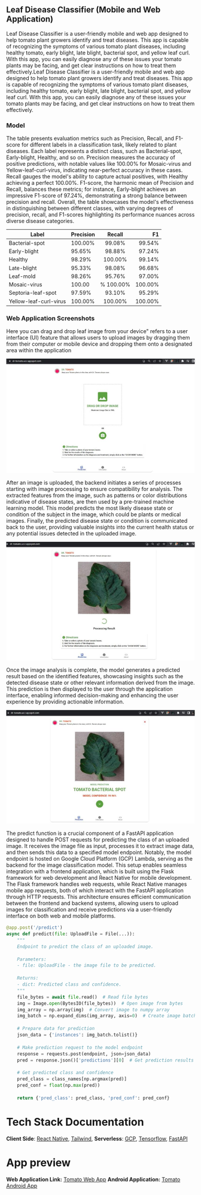 ## Leaf Disease Classifier (Mobile and Web Application)

Leaf Disease Classifier is a user-friendly mobile and web app designed to help tomato plant growers identify and treat diseases. This app is capable of recognizing the symptoms of various tomato plant diseases, including healthy tomato, early blight, late blight, bacterial spot, and yellow leaf curl. With this app, you can easily diagnose any of these issues your tomato plants may be facing, and get clear instructions on how to treat them effectively.Leaf Disease Classifier is a user-friendly mobile and web app designed to help tomato plant growers identify and treat diseases. This app is capable of recognizing the symptoms of various tomato plant diseases, including healthy tomato, early blight, late blight, bacterial spot, and yellow leaf curl. With this app, you can easily diagnose any of these issues your tomato plants may be facing, and get clear instructions on how to treat them effectively.

### Model 
The table presents evaluation metrics such as Precision, Recall, and F1-score for different labels in a classification task, likely related to plant diseases. Each label represents a distinct class, such as Bacterial-spot, Early-blight, Healthy, and so on. Precision measures the accuracy of positive predictions, with notable values like 100.00% for Mosaic-virus and Yellow-leaf-curl-virus, indicating near-perfect accuracy in these cases. Recall gauges the model's ability to capture actual positives, with Healthy achieving a perfect 100.00%. F1-score, the harmonic mean of Precision and Recall, balances these metrics; for instance, Early-blight achieves an impressive F1-score of 97.24%, demonstrating a strong balance between precision and recall. Overall, the table showcases the model's effectiveness in distinguishing between different classes, with varying degrees of precision, recall, and F1-scores highlighting its performance nuances across diverse disease categories.

| Label |Precision |	Recall |	F1 |
|----------|----------|:-------------:|------:|
Bacterial-spot |	100.00% |	99.08% |	99.54% |
Early-blight |	95.65% |	98.88% |	97.24% |
Healthy |	98.29% |	100.00% |	99.14% |
Late-blight |	95.33% |	98.08% |	96.68% |
Leaf-mold |	98.26% |	95.76% |	97.00% |
Mosaic-virus |	100.00 |%	100.00% |	100.00% |
Septoria-leaf-spot |	97.59% |	93.10% |	95.29% |
Yellow-leaf-curl-virus |	100.00% |	100.00% |	100.00% |

### Web Application Screenshots

Here you can drag and drop leaf image from your device" refers to a user interface (UI) feature that allows users to upload images by dragging them from their computer or mobile device and dropping them onto a designated area within the application

![Initial](https://raw.githubusercontent.com/Senpaixyz/dr-tomato-react-gcp/main/1686379204502.jpg)

After an image is uploaded, the backend initiates a series of processes starting with image processing to ensure compatibility for analysis. The extracted features from the image, such as patterns or color distributions indicative of disease states, are then used by a pre-trained machine learning model. This model predicts the most likely disease state or condition of the subject in the image, which could be plants or medical images. Finally, the predicted disease state or condition is communicated back to the user, providing valuable insights into the current health status or any potential issues detected in the uploaded image.

![Initial](https://raw.githubusercontent.com/Senpaixyz/dr-tomato-react-gcp/main/1686379228425.jpg)

Once the image analysis is complete, the model generates a predicted result based on the identified features, showcasing insights such as the detected disease state or other relevant information derived from the image. This prediction is then displayed to the user through the application interface, enabling informed decision-making and enhancing the user experience by providing actionable information.

![Initial](https://raw.githubusercontent.com/Senpaixyz/dr-tomato-react-gcp/main/1686379271842%20(1).jpg)

The predict function is a crucial component of a FastAPI application designed to handle POST requests for predicting the class of an uploaded image. It receives the image file as input, processes it to extract image data, and then sends this data to a specified model endpoint. Notably, the model endpoint is hosted on Google Cloud Platform (GCP) Lambda, serving as the backend for the image classification model. This setup enables seamless integration with a frontend application, which is built using the Flask framework for web development and React Native for mobile development. The Flask framework handles web requests, while React Native manages mobile app requests, both of which interact with the FastAPI application through HTTP requests. This architecture ensures efficient communication between the frontend and backend systems, allowing users to upload images for classification and receive predictions via a user-friendly interface on both web and mobile platforms.
```py
@app.post('/predict')
async def predict(file: UploadFile = File(...)):
    """
    Endpoint to predict the class of an uploaded image.

    Parameters:
    - file: UploadFile - the image file to be predicted.

    Returns:
    - dict: Predicted class and confidence.
    """
    file_bytes = await file.read()  # Read file bytes
    img = Image.open(BytesIO(file_bytes))  # Open image from bytes
    img_array = np.array(img)  # Convert image to numpy array
    img_batch = np.expand_dims(img_array, axis=0)  # Create image batch for prediction

    # Prepare data for prediction
    json_data = {'instances': img_batch.tolist()}
    
    # Make prediction request to the model endpoint
    response = requests.post(endpoint, json=json_data)
    pred = response.json()['predictions'][0]  # Get prediction results

    # Get predicted class and confidence
    pred_class = class_names[np.argmax(pred)]
    pred_conf = float(np.max(pred))

    return {'pred_class': pred_class, 'pred_conf': pred_conf}
```

# Tech Stack Documentation
**Client Side**: [React Native](https://reactnative.dev/), [Tailwind](https://tailwindcss.com/), 
**Serverless**: [GCP](https://cloud.google.com/functions), [Tensorflow](https://www.tensorflow.org/), [FastAPI](https://fastapi.tiangolo.com/)

# App preview

**Web Application Link:** [Tomato Web App](https://dr-tomato.uc.r.appspot.com/)
**Android Application:** [Tomato Android App](https://drive.google.com/file/d/1GJlmTgCxODij2xQah5_6fyuDYd3xWdmB/view)

